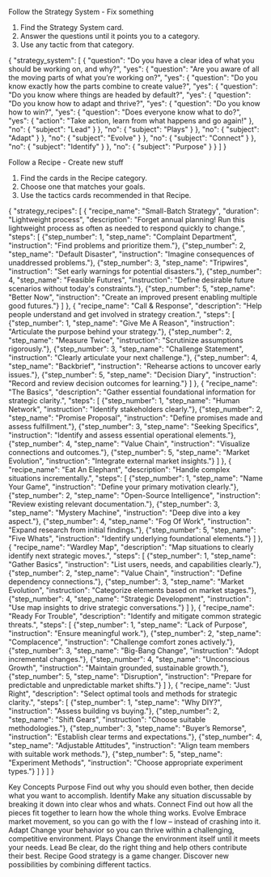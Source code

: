Follow the Strategy System - Fix something

1. Find the Strategy System card.
2. Answer the questions until it points you to a category.
3. Use any tactic from that category.

{
"strategy_system": [
{
"question": "Do you have a clear idea of what you should be working on, and why?",
"yes": {
"question": "Are you aware of all the moving parts of what you’re working on?",
"yes": {
"question": "Do you know exactly how the parts combine to create value?",
"yes": {
"question": "Do you know where things are headed by default?",
"yes": {
"question": "Do you know how to adapt and thrive?",
"yes": {
"question": "Do you know how to win?",
"yes": {
"question": "Does everyone know what to do?",
"yes": {
"action": "Take action, learn from what happens and go again!"
},
"no": {
"subject": "Lead"
}
},
"no": {
"subject": "Plays"
}
},
"no": {
"subject": "Adapt"
}
},
"no": {
"subject": "Evolve"
}
},
"no": {
"subject": "Connect"
}
},
"no": {
"subject": "Identify"
}
},
"no": {
"subject": "Purpose"
}
}
]
}

Follow a Recipe - Create new stuff

1. Find the cards in the Recipe category.
2. Choose one that matches your goals.
3. Use the tactics cards recommended in that Recipe.

{
"strategy_recipes": [
{
"recipe_name": "Small-Batch Strategy",
"duration": "Lightweight process",
"description": "Forget annual planning! Run this lightweight process as often as needed to respond quickly to change.",
"steps": [
{"step_number": 1, "step_name": "Complaint Department", "instruction": "Find problems and prioritize them."},
{"step_number": 2, "step_name": "Default Disaster", "instruction": "Imagine consequences of unaddressed problems."},
{"step_number": 3, "step_name": "Tripwires", "instruction": "Set early warnings for potential disasters."},
{"step_number": 4, "step_name": "Feasible Futures", "instruction": "Define desirable future scenarios without today's constraints."},
{"step_number": 5, "step_name": "Better Now", "instruction": "Create an improved present enabling multiple good futures."}
]
},
{
"recipe_name": "Call & Response",
"description": "Help people understand and get involved in strategy creation.",
"steps": [
{"step_number": 1, "step_name": "Give Me A Reason", "instruction": "Articulate the purpose behind your strategy."},
{"step_number": 2, "step_name": "Measure Twice", "instruction": "Scrutinize assumptions rigorously."},
{"step_number": 3, "step_name": "Challenge Statement", "instruction": "Clearly articulate your next challenge."},
{"step_number": 4, "step_name": "Backbrief", "instruction": "Rehearse actions to uncover early issues."},
{"step_number": 5, "step_name": "Decision Diary", "instruction": "Record and review decision outcomes for learning."}
]
},
{
"recipe_name": "The Basics",
"description": "Gather essential foundational information for strategic clarity.",
"steps": [
{"step_number": 1, "step_name": "Human Network", "instruction": "Identify stakeholders clearly."},
{"step_number": 2, "step_name": "Promise Proposal", "instruction": "Define promises made and assess fulfillment."},
{"step_number": 3, "step_name": "Seeking Specifics", "instruction": "Identify and assess essential operational elements."},
{"step_number": 4, "step_name": "Value Chain", "instruction": "Visualize connections and outcomes."},
{"step_number": 5, "step_name": "Market Evolution", "instruction": "Integrate external market insights."}
]
},
{
"recipe_name": "Eat An Elephant",
"description": "Handle complex situations incrementally.",
"steps": [
{"step_number": 1, "step_name": "Name Your Game", "instruction": "Define your primary motivation clearly."},
{"step_number": 2, "step_name": "Open-Source Intelligence", "instruction": "Review existing relevant documentation."},
{"step_number": 3, "step_name": "Mystery Machine", "instruction": "Deep dive into a key aspect."},
{"step_number": 4, "step_name": "Fog Of Work", "instruction": "Expand research from initial findings."},
{"step_number": 5, "step_name": "Five Whats", "instruction": "Identify underlying foundational elements."}
]
},
{
"recipe_name": "Wardley Map",
"description": "Map situations to clearly identify next strategic moves.",
"steps": [
{"step_number": 1, "step_name": "Gather Basics", "instruction": "List users, needs, and capabilities clearly."},
{"step_number": 2, "step_name": "Value Chain", "instruction": "Define dependency connections."},
{"step_number": 3, "step_name": "Market Evolution", "instruction": "Categorize elements based on market stages."},
{"step_number": 4, "step_name": "Strategic Development", "instruction": "Use map insights to drive strategic conversations."}
]
},
{
"recipe_name": "Ready For Trouble",
"description": "Identify and mitigate common strategic threats.",
"steps": [
{"step_number": 1, "step_name": "Lack of Purpose", "instruction": "Ensure meaningful work."},
{"step_number": 2, "step_name": "Complacence", "instruction": "Challenge comfort zones actively."},
{"step_number": 3, "step_name": "Big-Bang Change", "instruction": "Adopt incremental changes."},
{"step_number": 4, "step_name": "Unconscious Growth", "instruction": "Maintain grounded, sustainable growth."},
{"step_number": 5, "step_name": "Disruption", "instruction": "Prepare for predictable and unpredictable market shifts."}
]
},
{
"recipe_name": "Just Right",
"description": "Select optimal tools and methods for strategic clarity.",
"steps": [
{"step_number": 1, "step_name": "Why DIY?", "instruction": "Assess building vs buying."},
{"step_number": 2, "step_name": "Shift Gears", "instruction": "Choose suitable methodologies."},
{"step_number": 3, "step_name": "Buyer’s Remorse", "instruction": "Establish clear terms and expectations."},
{"step_number": 4, "step_name": "Adjustable Attitudes", "instruction": "Align team members with suitable work methods."},
{"step_number": 5, "step_name": "Experiment Methods", "instruction": "Choose appropriate experiment types."}
]
}
]
}

Key Concepts
Purpose
Find out why you should even bother, then decide what you want to accomplish.
Identify
Make any situation discussable by breaking it down into clear whos and whats.
Connect
Find out how all the pieces fit together to learn how the whole thing works.
Evolve
Embrace market movement, so you can go with the f low – instead of crashing into it.
Adapt
Change your behavior so you can thrive within a challenging, competitive environment.
Plays
Change the environment itself until it meets your needs.
Lead
Be clear, do the right thing and help others contribute their best.
Recipe
Good strategy is a game changer. Discover new possibilities by combining different tactics.
